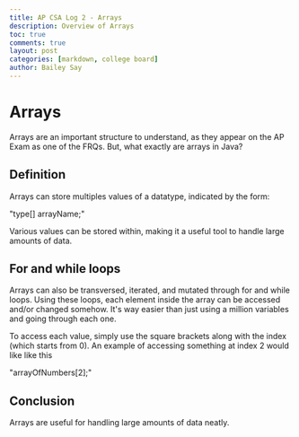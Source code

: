```yaml
---
title: AP CSA Log 2 - Arrays
description: Overview of Arrays
toc: true
comments: true
layout: post
categories: [markdown, college board]
author: Bailey Say
---
```


# Arrays

Arrays are an important structure to understand, as they appear on the AP Exam as one of the FRQs. But, what exactly are 
arrays in Java?

## Definition

Arrays can store multiples values of a datatype, indicated by the form:

"type[] arrayName;"

Various values can be stored within, making it a useful tool to handle large amounts of data.

## For and while loops

Arrays can also be transversed, iterated, and mutated through for and while loops. Using these loops, each element inside the array 
can be accessed and/or changed somehow. It's way easier than just using a million variables and going through each one.

To access each value, simply use the square brackets along with the index (which starts from 0). An example of accessing something at 
index 2 would like like this

"arrayOfNumbers[2];"

## Conclusion

Arrays are useful for handling large amounts of data neatly.